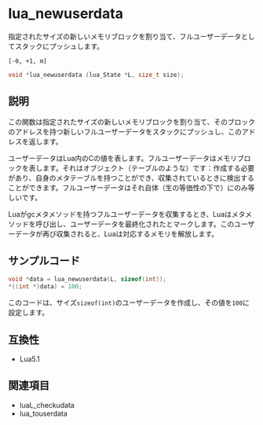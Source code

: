 # lua_newuserdata

指定されたサイズの新しいメモリブロックを割り当て、フルユーザーデータとしてスタックにプッシュします。

`[-0, +1, m]`

```c
void *lua_newuserdata (lua_State *L, size_t size);
```

## 説明

この関数は指定されたサイズの新しいメモリブロックを割り当て、そのブロックのアドレスを持つ新しいフルユーザーデータをスタックにプッシュし、このアドレスを返します。

ユーザーデータはLua内のCの値を表します。フルユーザーデータはメモリブロックを表します。それはオブジェクト（テーブルのような）です：作成する必要があり、自身のメタテーブルを持つことができ、収集されているときに検出することができます。フルユーザーデータはそれ自体（生の等価性の下で）にのみ等しいです。

Luaがgcメタメソッドを持つフルユーザーデータを収集するとき、Luaはメタメソッドを呼び出し、ユーザーデータを最終化されたとマークします。このユーザーデータが再び収集されると、Luaは対応するメモリを解放します。

## サンプルコード

```c
void *data = lua_newuserdata(L, sizeof(int));
*((int *)data) = 100;
```

このコードは、サイズ`sizeof(int)`のユーザーデータを作成し、その値を`100`に設定します。

## 互換性

- Lua5.1

## 関連項目

- luaL_checkudata
- lua_touserdata